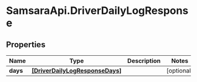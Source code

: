 # SamsaraApi.DriverDailyLogResponse

## Properties
Name | Type | Description | Notes
------------ | ------------- | ------------- | -------------
**days** | [**[DriverDailyLogResponseDays]**](DriverDailyLogResponseDays.md) |  | [optional] 



